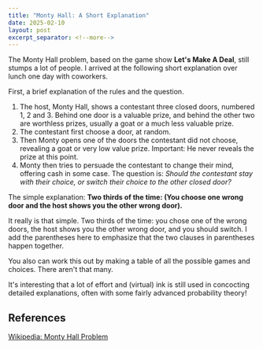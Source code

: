 ```yaml
---
title: "Monty Hall: A Short Explanation"
date: 2025-02-10
layout: post
excerpt_separator: <!--more-->
---
```

The Monty Hall problem, based on the game show **Let's Make A Deal**, still stumps a lot of people.  I arrived at the following short explanation over lunch one day with coworkers.
<!--more--> 
First, a brief explanation of the rules and the question.
1. The host, Monty Hall, shows a contestant three closed doors, numbered 1, 2 and 3.  Behind one door is a valuable prize, and behind the other two are worthless prizes, usually a goat or a much less valuable prize.  
2. The contestant first choose a door, at random.
3. Then Monty opens one of the doors the contestant did not choose, revealing a goat or very low value prize. Important: He never reveals the prize at this point.
4. Monty then tries to persuade the contestant to change their mind, offering cash in some case.
The question is: *Should the contestant stay with their choice, or switch their choice to the other closed door?*

The simple explanation:
**Two thirds of the time: (You choose one wrong door and the host shows you the other wrong door).**

It really is that simple. Two thirds of the time: you chose one of the wrong doors, the host shows you the other wrong door, and you should switch.  I add the parentheses here to emphasize that the two clauses in parentheses happen together. 

You also can work this out by making a table of all the possible games and choices. There aren't that many.

It's interesting that a lot of effort and (virtual) ink is still used in concocting detailed explanations, often with some fairly advanced probability theory!

## References
[Wikipedia: Monty Hall Problem](https://en.wikipedia.org/wiki/Monty_Hall_problem)

